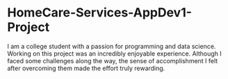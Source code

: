 # HomeCare-Services-AppDev1-Project
I am a college student with a passion for programming and data science. Working on this project
was an incredibly enjoyable experience. Although I faced some challenges along the way, the
sense of accomplishment I felt after overcoming them made the effort truly rewarding.
